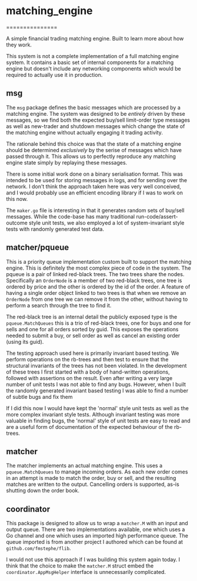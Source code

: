 # matching_engine
===============

A simple financial trading matching engine. Built to learn more about how they work.

This system is not a complete implementation of a full matching engine system. It contains a basic set of internal components for a matching engine but doesn't include any networking components which would be required to actually use it in production.

## msg

The `msg` package defines the basic messages which are processed by a matching engine. The system was designed to be _entirely_ driven by these messages, so we find both the expected buy/sell limit-order type messages as well as new-trader and shutdown messages which change the state of the matching engine without actually engaging it trading activity.

The rationale behind this choice was that the state of a matching engine should be determined _exclusively_ by the serise of messages which have passed through it. This allows us to perfectly reproduce any matching engine state simply by replaying these messages.

There is some initial work done on a binary serialisation format. This was intended to be used for storing messages in logs, and for sending over the network. I don't think the approach taken here was very well conceived, and I would probably use an efficient encoding library if I was to work on this now.

The `maker.go` file is interesting in that it generates random sets of buy/sell messages. While the code-base has many traditional run-code/assert-outcome style unit tests, we also employed a lot of system-invariant style tests with randomly generated test data.

## matcher/pqueue

This is a priority queue implementation custom built to support the matching engine. This is definitely the most complex piece of code in the system. The pqueue is a pair of linked red-black trees. The two trees share the nodes. Specifically an `OrderNode` is a member of two red-black trees, one tree is ordered by price and the other is ordered by the id of the order. A feature of having a single order object linked to two trees is that when we remove an `OrderNode` from one tree we can remove it from the other, without having to perform a search through the tree to find it.

The red-black tree is an internal detail the publicly exposed type is the `pqueue.MatchQueues` this is a trio of red-black trees, one for buys and one for sells and one for all orders sorted by guid. This exposes the operations needed to submit a buy, or sell order as well as cancel an existing order (using its guid).

The testing approach used here is primarily invariant based testing. We perform operations on the rb-trees and then test to ensure that the structural invariants of the trees has not been violated. In the development of these trees I first started with a body of hand-written operations, followed with assertions on the result. Even after writing a very large number of unit tests I was not able to find any bugs. However, when I built the randomly generated invariant based testing I was able to find a number of subtle bugs and fix them

If I did this now I would have kept the 'normal' style unit tests as well as the more complex invariant style tests. Although invariant testing was more valuable in finding bugs, the 'normal' style of unit tests are easy to read and are a useful form of documentation of the expected behaviour of the rb-trees.

## matcher

The matcher implements an actual matching engine. This uses a `pqueue.MatchQueues` to manage incoming orders. As each new order comes in an attempt is made to match the order, buy or sell, and the resulting matches are written to the output. Cancelling orders is supported, as-is shutting down the order book.

## coordinator

This package is designed to allow us to wrap a `matcher.M` with an input and output queue. There are two implementations available, one which uses a Go channel and one which uses an imported high performance queue. The queue imported is from another project I authored which can be found at `github.com/fmstephe/flib`.

I would not use this approach if I was building this system again today. I think that the choice to make the `matcher.M` struct embed the `coordinator.AppMsgHelper` interface is unnecessarily complicated.
